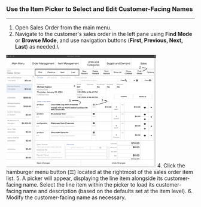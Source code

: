 ### Use the Item Picker to Select and Edit Customer-Facing Names
______________

1. Open Sales Order from the main menu. 
2. Navigate to the customer's sales order in the left pane using **Find Mode** or **Browse Mode**, and use navigation buttons (**First, Previous, Next, Last**) as needed.\
<img src="https://github.com/Fx-Professional-Services/HorizonDocs/blob/main/assets/16_customer_facing_name.png" width="400" height="300">
4. Click the hamburger menu button (☰) located at the rightmost of the sales order item list.
5. A picker will appear, displaying the line item alongside its customer-facing name. Select the line item within the picker to load its customer-facing name and description (based on the defaults set at the item level).
6. Modify the customer-facing name as necessary.

